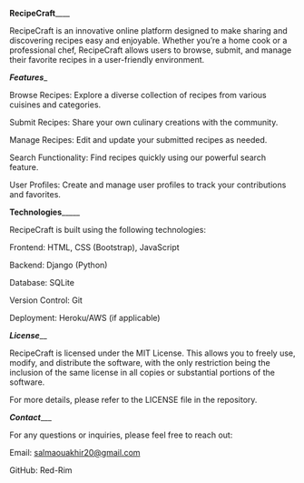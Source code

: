 ________________________RecipeCraft____________________________

RecipeCraft is an innovative online platform designed to make sharing and discovering recipes easy and enjoyable. Whether you’re a home cook or a professional chef, RecipeCraft allows users to browse, submit, and manage their favorite recipes in a user-friendly environment.





_________________________Features__________________________

Browse Recipes: Explore a diverse collection of recipes from various cuisines and categories.

Submit Recipes: Share your own culinary creations with the community.

Manage Recipes: Edit and update your submitted recipes as needed.

Search Functionality: Find recipes quickly using our powerful search feature.

User Profiles: Create and manage user profiles to track your contributions and favorites.





____________________Technologies_________________________

RecipeCraft is built using the following technologies:

Frontend: HTML, CSS (Bootstrap), JavaScript

Backend: Django (Python)

Database: SQLite

Version Control: Git

Deployment: Heroku/AWS (if applicable)





_____________________License_______________________

RecipeCraft is licensed under the MIT License. This allows you to freely use, modify, and distribute the software, with the only restriction being the inclusion of the same license in all copies or substantial portions of the software.

For more details, please refer to the LICENSE file in the repository.





_____________________Contact________________________

For any questions or inquiries, please feel free to reach out:

Email: salmaouakhir20@gmail.com

GitHub: Red-Rim
